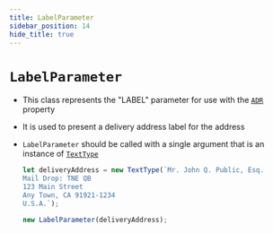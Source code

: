 ```yaml
---
title: LabelParameter
sidebar_position: 14
hide_title: true
---
```


# `LabelParameter`

* This class represents the "LABEL" parameter for use with the [`ADR`](/documentation/properties/adrproperty) property

* It is used to present a delivery address label for the address

* ```LabelParameter``` should be called with a single argument that is an instance of [`TextType`](/documentation/values/texttype-and-textlisttype)

  ```js
  let deliveryAddress = new TextType(`Mr. John Q. Public, Esq.
  Mail Drop: TNE QB
  123 Main Street
  Any Town, CA 91921-1234
  U.S.A.`);

  new LabelParameter(deliveryAddress);
  ```
